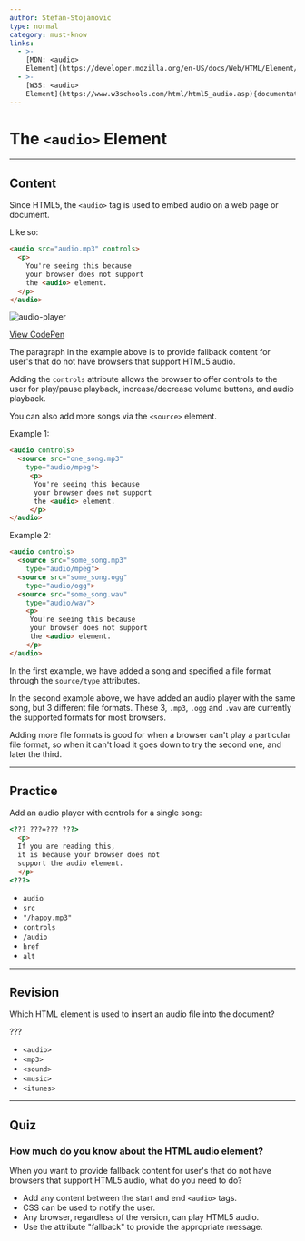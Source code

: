 ```yaml
---
author: Stefan-Stojanovic
type: normal
category: must-know
links:
  - >-
    [MDN: <audio>
    Element](https://developer.mozilla.org/en-US/docs/Web/HTML/Element/audio){documentation}
  - >-
    [W3S: <audio>
    Element](https://www.w3schools.com/html/html5_audio.asp){documentation}
---
```


# The `<audio>` Element


---

## Content

Since HTML5, the `<audio>` tag is used to embed audio on a web page or document.

Like so:

```html
<audio src="audio.mp3" controls>
  <p>
    You're seeing this because
    your browser does not support
    the <audio> element.
  </p>
</audio>
```

![audio-player](https://img.enkipro.com/a780e85027540b5fb19c07ad750edb96.png)

[View CodePen](https://codepen.io/enkidevs/pen/ajzGRe)

The paragraph in the example above is to provide fallback content for user's that do not have browsers that support HTML5 audio.

Adding the `controls` attribute allows the browser to offer controls to the user for play/pause playback, increase/decrease volume buttons, and audio playback.

You can also add more songs via the `<source>` element.

Example 1:

```html
<audio controls>
  <source src="one_song.mp3"
    type="audio/mpeg">
     <p>
      You're seeing this because
      your browser does not support
      the <audio> element.
     </p>
</audio>
```

Example 2:

```html
<audio controls>
  <source src="some_song.mp3"
    type="audio/mpeg">
  <source src="some_song.ogg"
    type="audio/ogg">
  <source src="some_song.wav"
    type="audio/wav">
    <p>
     You're seeing this because
     your browser does not support
     the <audio> element.
    </p>
</audio>
```

In the first example, we have added a song and specified a file format through the `source/type` attributes.

In the second example above, we have added an audio player with the same song, but 3 different file formats.
These 3, `.mp3`, `.ogg` and `.wav` are currently the supported formats for most browsers.

Adding more file formats is good for when a browser can't play a particular file format, so when it can't load it goes down to try the second one, and later the third.


---

## Practice

Add an audio player with controls for a single song:

```html
<??? ???=??? ???>
  <p>
  If you are reading this,
  it is because your browser does not
  support the audio element.
  </p>
<???>
```

- `audio`
- `src`
- `"/happy.mp3"`
- `controls`
- `/audio`
- `href`
- `alt`


---

## Revision

Which HTML element is used to insert an audio file into the document?

???

- `<audio>`
- `<mp3>`
- `<sound>`
- `<music>`
- `<itunes>`


---

## Quiz

### How much do you know about the HTML audio element?

When you want to provide fallback content for user's that do not have browsers that support HTML5 audio, what do you need to do?

- Add any content between the start and end `<audio>` tags.
- CSS can be used to notify the user.
- Any browser, regardless of the version, can play HTML5 audio.
- Use the attribute "fallback" to provide the appropriate message.
